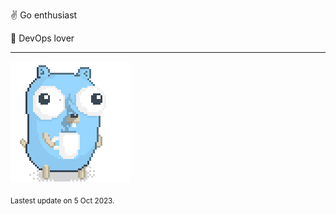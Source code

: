 :v: Go enthusiast

:muscle: DevOps lover

---

![Image alt text](/images/gopher_with_coffee.gif)


<sub>Lastest update on 5 Oct 2023.</sub>
